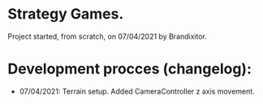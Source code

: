 # Strategy Games.
Project started, from scratch, on 07/04/2021 by Brandixitor.

# Development procces (changelog):
- 07/04/2021: Terrain setup. Added CameraController z axis movement.